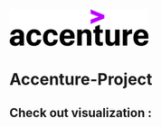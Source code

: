 ![](https://github.com/AkshPraj/Accenture-Project/blob/main/image/Acc_Logo_Black_Purple_RGB.png)
# Accenture-Project

## Check out visualization : 
